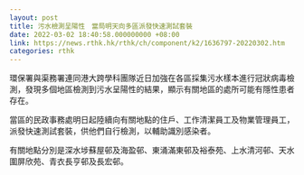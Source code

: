 ```yaml
---
layout: post
title: 污水檢測呈陽性　當局明天向多區派發快速測試套裝
date: 2022-03-02 18:40:58.000000000 +08:00
link: https://news.rthk.hk/rthk/ch/component/k2/1636797-20220302.htm
categories: rthk
---
```


環保署與渠務署連同港大跨學科團隊近日加強在各區採集污水樣本進行冠狀病毒檢測，發現多個地區檢測到污水呈陽性的結果，顯示有關地區的處所可能有隱性患者存在。

當區的民政事務處明日起陸續向有關地點的住戶、工作清潔員工及物業管理員工，派發快速測試套裝，供他們自行檢測，以輔助識別感染者。

有關地點分別是深水埗蘇屋邨及海盈邨、東涌滿東邨及裕泰苑、上水清河邨、天水圍屏欣苑、青衣長亨邨及長宏邨。
